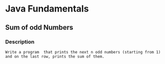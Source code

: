 # Java Fundamentals

## Sum of odd Numbers

### Description
    Write a program  that prints the next n odd numbers (starting from 1) and on the last row, prints the sum of them.
